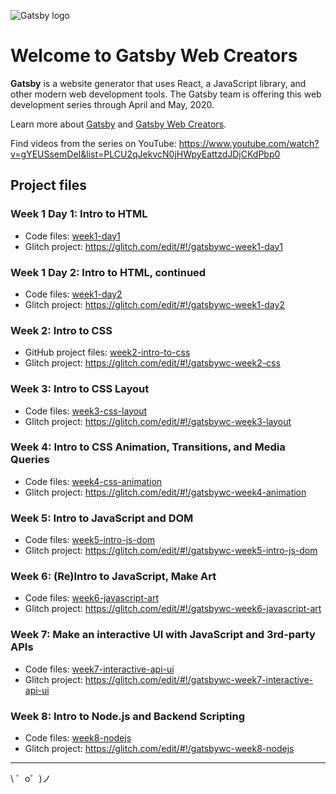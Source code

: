 ![Gatsby logo](https://cdn.glitch.com/d387b22e-9641-40eb-a67a-383c0ebd6ba8%2FGatsby_Monogram.png?v=1585109177672)

Welcome to Gatsby Web Creators
=================

**Gatsby** is a website generator that uses React, a JavaScript library, and other modern web development tools. The Gatsby team is offering this web development series through April and May, 2020.

Learn more about [Gatsby](https://gatsbyjs.org) and [Gatsby Web Creators](https://gatsbyjs.com/gatsby-web-creators/).

Find videos from the series on YouTube: https://www.youtube.com/watch?v=gYEUSsemDeI&list=PLCU2qJekvcN0jHWpyEattzdJDjCKdPbp0

Project files
------------

### Week 1 Day 1: Intro to HTML

- Code files: [week1-day1](./week1-day1)
- Glitch project: https://glitch.com/edit/#!/gatsbywc-week1-day1

### Week 1 Day 2: Intro to HTML, continued

- Code files: [week1-day2](./week1-day2)
- Glitch project: https://glitch.com/edit/#!/gatsbywc-week1-day2

### Week 2: Intro to CSS

- GitHub project files: [week2-intro-to-css](./week2-intro-to-css)
- Glitch project: https://glitch.com/edit/#!/gatsbywc-week2-css

### Week 3: Intro to CSS Layout

- Code files: [week3-css-layout](./week3-css-layout)
- Glitch project: https://glitch.com/edit/#!/gatsbywc-week3-layout

### Week 4: Intro to CSS Animation, Transitions, and Media Queries

- Code files: [week4-css-animation](./week4-css-animation)
- Glitch project: https://glitch.com/edit/#!/gatsbywc-week4-animation

### Week 5: Intro to JavaScript and DOM

- Code files: [week5-intro-js-dom](./week5-intro-js-dom)
- Glitch project: https://glitch.com/edit/#!/gatsbywc-week5-intro-js-dom

### Week 6: (Re)Intro to JavaScript, Make Art

- Code files: [week6-javascript-art](./week6-javascript-art)
- Glitch project: https://glitch.com/edit/#!/gatsbywc-week6-javascript-art

### Week 7: Make an interactive UI with JavaScript and 3rd-party APIs

- Code files: [week7-interactive-api-ui](./week7-interactive-api-ui)
- Glitch project: https://glitch.com/edit/#!/gatsbywc-week7-interactive-api-ui

### Week 8: Intro to Node.js and Backend Scripting

- Code files: [week8-nodejs](./week8/nodejs)
- Glitch project: https://glitch.com/edit/#!/gatsbywc-week8-nodejs

-------------------

\ ゜o゜)ノ

